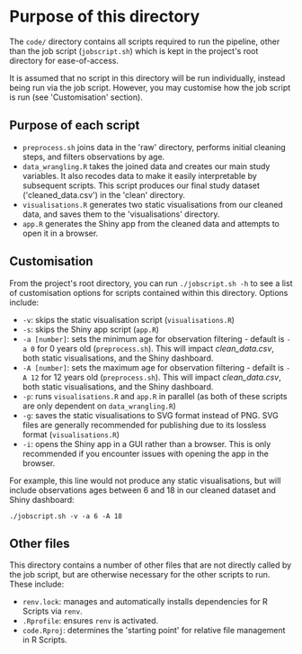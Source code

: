 # Purpose of this directory

The `code/` directory contains all scripts required to run the pipeline, other than the job script (`jobscript.sh`) which is kept in the project's root directory for ease-of-access.

It is assumed that no script in this directory will be run individually, instead being run via the job script. However, you may customise how the job script is run (see 'Customisation' section).

## Purpose of each script 
* `preprocess.sh` joins data in the 'raw' directory, performs initial cleaning steps, and filters observations by age.
* `data_wrangling.R` takes the joined data and creates our main study variables. It also recodes data to make it easily interpretable by subsequent scripts. This script produces our final study dataset ('cleaned_data.csv') in the 'clean' directory.
* `visualisations.R` generates two static visualisations from our cleaned data, and saves them to the 'visualisations' directory.
* `app.R` generates the Shiny app from the cleaned data and attempts to open it in a browser.

## Customisation

From the project's root directory, you can run `./jobscript.sh -h` to see a list of customisation options for scripts contained within this directory. Options include:
* `-v`: skips the static visualisation script (`visualisations.R`)
* `-s`: skips the Shiny app script (`app.R`)
* `-a [number]`: sets the minimum age for observation filtering - default is `-a 0` for 0 years old (`preprocess.sh`). This will impact _clean_data.csv_, both static visualisations, and the Shiny dashboard.
* `-A [number]`: sets the maximum age for observation filtering - defailt is `-A 12` for 12 years old (`preprocess.sh`). This will impact _clean_data.csv_, both static visualisations, and the Shiny dashboard.
* `-p`: runs `visualisations.R` and `app.R` in parallel (as both of these scripts are only dependent on `data_wrangling.R`)
* `-g`: saves the static visualisations to SVG format instead of PNG. SVG files are generally recommended for publishing due to its lossless format (`visualisations.R`)
* `-i`: opens the Shiny app in a GUI rather than a browser. This is only recommended if you encounter issues with opening the app in the browser.

For example, this line would not produce any static visualisations, but will include observations ages between 6 and 18 in our cleaned dataset and Shiny dashboard:
```
./jobscript.sh -v -a 6 -A 18
```

## Other files

This directory contains a number of other files that are not directly called by the job script, but are otherwise necessary for the other scripts to run. These include:
* `renv.lock`: manages and automatically installs dependencies for R Scripts via `renv`.
* `.Rprofile`: ensures `renv` is activated.
* `code.Rproj`: determines the 'starting point' for relative file management in R Scripts.





